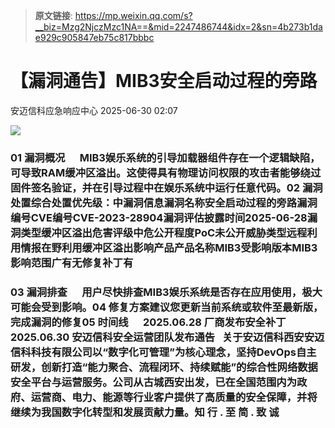> **原文链接**: https://mp.weixin.qq.com/s?__biz=Mzg2NjczMzc1NA==&mid=2247486744&idx=2&sn=4b273b1dae929c905847eb75c817bbbc

#  【漏洞通告】MIB3安全启动过程的旁路  
 安迈信科应急响应中心   2025-06-30 02:07  
  
![](https://mmbiz.qpic.cn/mmbiz_png/tdibEPWdubQUgErMslSgzVibGKdSFkWPTbTgu83UTXdNYm7eOxRSmuNmOjUIxdicy73wTLufCMnbs6CAsc3uicJUcg/640?wx_fmt=png "")  
### 01 漏洞概况      MIB3娱乐系统的引导加载器组件存在一个逻辑缺陷，可导致RAM缓冲区溢出。这使得具有物理访问权限的攻击者能够绕过固件签名验证，并在引导过程中在娱乐系统中运行任意代码。02 漏洞处置综合处置优先级：中漏洞信息漏洞名称安全启动过程的旁路漏洞编号CVE编号CVE-2023-28904‍漏洞评估披露时间2025-06-28漏洞类型缓冲区溢出危害评级中危公开程度PoC未公开威胁类型远程利用情报在野利用缓冲区溢出影响产品产品名称MIB3受影响版本MIB3影响范围广有无修复补丁有  
### 03 漏洞排查      用户尽快排查MIB3娱乐系统是否存在应用使用，极大可能会受到影响。04 修复方案建议您更新当前系统或软件至最新版，完成漏洞的修复05 时间线      2025.06.28 厂商发布安全补丁      2025.06.30 安迈信科安全运营团队发布通告   关于安迈信科西安安迈信科科技有限公司以“数字化可管理”为核心理念，坚持DevOps自主研发，创新打造“能力聚合、流程闭环、持续赋能”的综合性网络数据安全平台与运营服务。公司从古城西安出发，已在全国范围内为政府、运营商、电力、能源等行业客户提供了高质量的安全保障，并将继续为我国数字化转型和发展贡献力量。知 行 . 至 简 . 致 诚  
  
  
